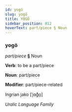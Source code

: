 ```yaml
---
id: yogö
slug: yogö
title: YOGÖ
sidebar_position: 812
hoverText: part/piece § Noun
---
```


### yogö

*part/piece* **§** Noun

**Verb**: to be a part/piece

**Noun**: part/piece

**Modifier**: part/piece-related

Ingrian jako  [ˈjɑɡ̊o̞]

*Uralic Language Family*